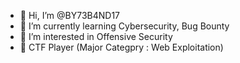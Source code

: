 - 👋 Hi, I’m @BY73B4ND17
- 🌱 I’m currently learning Cybersecurity, Bug Bounty
- 👀 I’m interested in Offensive Security
- 🚩 CTF Player (Major Categpry : Web Exploitation)

